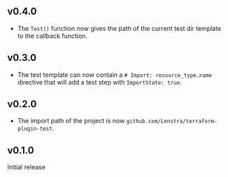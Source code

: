 ## v0.4.0

* The `Test()` function now gives the path of the current test dir template to
the callback function.

## v0.3.0

* The test template can now contain a `# Import: resource_type.name` directive that will add a test step with `ImportState: true`.

## v0.2.0

* The import path of the project is now `github.com/Lenstra/terraform-plugin-test`.

## v0.1.0

Initial release
